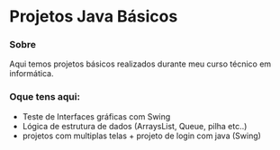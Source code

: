 # Projetos Java Básicos
### Sobre

Aqui temos projetos básicos realizados durante meu curso técnico em informática.
### Oque tens aqui:
- Teste de Interfaces gráficas com Swing
- Lógica de estrutura de dados (ArraysList, Queue, pilha etc..)
- projetos com multiplas telas + projeto de login com java (Swing)
